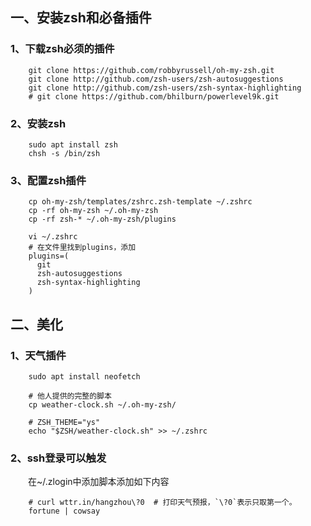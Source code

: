 
## 一、安装zsh和必备插件

### 1、下载zsh必须的插件

```shell
    git clone https://github.com/robbyrussell/oh-my-zsh.git
    git clone http://github.com/zsh-users/zsh-autosuggestions
    git clone http://github.com/zsh-users/zsh-syntax-highlighting
    # git clone https://github.com/bhilburn/powerlevel9k.git
```

### 2、安装zsh
    
```shell
    sudo apt install zsh
    chsh -s /bin/zsh
```

### 3、配置zsh插件

```shell    
    cp oh-my-zsh/templates/zshrc.zsh-template ~/.zshrc
    cp -rf oh-my-zsh ~/.oh-my-zsh
    cp -rf zsh-* ~/.oh-my-zsh/plugins

    vi ~/.zshrc
    # 在文件里找到plugins，添加
    plugins=(
      git
      zsh-autosuggestions
      zsh-syntax-highlighting
    )
```

## 二、美化

### 1、天气插件

```shell
    sudo apt install neofetch

    # 他人提供的完整的脚本    
    cp weather-clock.sh ~/.oh-my-zsh/

    # ZSH_THEME="ys"
    echo "$ZSH/weather-clock.sh" >> ~/.zshrc
```

### 2、ssh登录可以触发

&emsp;&emsp;在~/.zlogin中添加脚本添加如下内容

```shell
    # curl wttr.in/hangzhou\?0  # 打印天气预报，`\?0`表示只取第一个。
    fortune | cowsay
```
